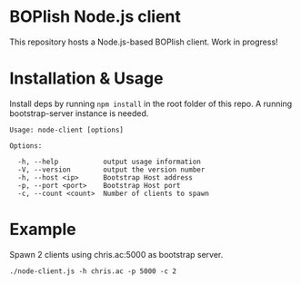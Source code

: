 BOPlish Node.js client
======================

This repository hosts a Node.js-based BOPlish client. Work in progress!

Installation & Usage
====================

Install deps by running `npm install` in the root folder of this repo. A running bootstrap-server instance is needed. 

    Usage: node-client [options]
    
    Options:
    
      -h, --help           output usage information
      -V, --version        output the version number
      -h, --host <ip>      Bootstrap Host address
      -p, --port <port>    Bootstrap Host port
      -c, --count <count>  Number of clients to spawn

Example
=======

Spawn 2 clients using chris.ac:5000 as bootstrap server.

    ./node-client.js -h chris.ac -p 5000 -c 2
